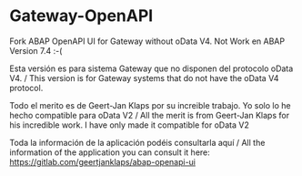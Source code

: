 # Gateway-OpenAPI
Fork ABAP OpenAPI UI for Gateway without oData V4. Not Work en ABAP Version 7.4 :-(

Esta versión es para sistema Gateway que no disponen del protocolo oData V4. / This version is for Gateway systems that do not have the oData V4 protocol.

Todo el merito es de Geert-Jan Klaps por su increible trabajo. Yo solo lo he hecho compatible para oData V2 / All the merit is from Geert-Jan Klaps for his incredible work. I have only made it compatible for oData V2

Toda la información de la aplicación podéis consultarla aquí / All the information of the application you can consult it here: https://gitlab.com/geertjanklaps/abap-openapi-ui


